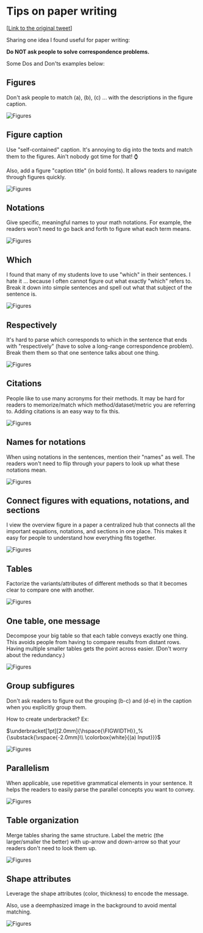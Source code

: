 # Tips on paper writing 

[[Link to the original tweet](https://twitter.com/jbhuang0604/status/1279992087497314305?s=20)]

Sharing one idea I found useful for paper writing:

**Do NOT ask people to solve correspondence problems.**

Some Dos and Don'ts examples below:

## Figures 

Don't ask people to match (a), (b), (c) ... with the descriptions in the figure caption.

![Figures](https://pbs.twimg.com/media/EcNsmMMWoAE0Yhu?format=jpg)


## Figure caption

Use "self-contained" caption. It's annoying to dig into the texts and match them to the figures. Ain't nobody got time for that! ⌚️

Also, add a figure "caption title" (in bold fonts). It allows readers to navigate through figures quickly.

![Figures](https://pbs.twimg.com/media/EcNtPhnXsAEtrsR?format=jpg&name=medium)


## Notations

Give specific, meaningful names to your math notations. For example, the readers won't need to go back and forth to figure what each term means.

![Figures](https://pbs.twimg.com/media/EcNukcgXQAY3Ebi?format=jpg&name=medium)

## Which

I found that many of my students love to use "which" in their sentences. I hate it ... because I often cannot figure out what exactly "which" refers to. Break it down into simple sentences and spell out what that subject of the sentence is.

![Figures](https://pbs.twimg.com/media/EcNu82eX0AEZZm2?format=jpg&name=medium)


## Respectively

It's hard to parse which corresponds to which in the sentence that ends with "respectively" (have to solve a long-range correspondence problem). Break them them so that one sentence talks about one thing.

![Figures](https://pbs.twimg.com/media/EcNvqUwXkAAfDu3?format=jpg&name=medium)

## Citations

People like to use many acronyms for their methods. It may be hard for readers to memorize/match which method/dataset/metric you are referring to. Adding citations is an easy way to fix this.

![Figures](https://pbs.twimg.com/media/EcNx219XQAAlqe1?format=jpg&name=medium)

## Names for notations

When using notations in the sentences, mention their "names" as well. The readers won't need to flip through your papers to look up what these notations mean.

![Figures](https://pbs.twimg.com/media/EcPzNv7WAAA_dQX?format=jpg&name=medium)

## Connect figures with equations, notations, and sections

I view the overview figure in a paper a centralized hub that connects all the important equations, notations, and sections in one place. This makes it easy for people to understand how everything fits together.

![Figures](https://pbs.twimg.com/media/EcQh1LxXYAYCixH?format=jpg&name=medium)

## Tables

Factorize the variants/attributes of different methods so that it becomes clear to compare one with another.

![Figures](https://pbs.twimg.com/media/EcQn3_9X0AQmDtp?format=jpg&name=medium)

## One table, one message

Decompose your big table so that each table conveys exactly one thing. This avoids people from having to compare results from distant rows. Having multiple smaller tables gets the point across easier. (Don't worry about the redundancy.)

![Figures](https://pbs.twimg.com/media/EcSpe1PXsAY1pjG?format=jpg&name=medium)

## Group subfigures

Don't ask readers to figure out the grouping (b-c) and (d-e) in the caption when you explicitly group them. 

How to create underbracket? Ex:

$\underbracket[1pt][2.0mm]{\hspace{\FIGWIDTH}}_%    
    {\substack{\vspace{-2.0mm}\\
\colorbox{white}{(a) Input}}}$

![Figures](https://pbs.twimg.com/media/Epk2z1nW8AErvCC?format=jpg&name=medium)

## Parallelism 

When applicable, use repetitive grammatical elements in your sentence. It helps the readers to easily parse the parallel concepts you want to convey.

![Figures](https://pbs.twimg.com/media/EyKZAeyXEAMc6A9?format=jpg&name=medium)

## Table organization

Merge tables sharing the same structure. Label the metric (the larger/smaller the better) with up-arrow and down-arrow so that your readers don't need to look them up.

![Figures](https://pbs.twimg.com/media/EyKZGYuXEAIs3-w?format=jpg&name=medium)

## Shape attributes

Leverage the shape attributes (color, thickness) to encode the message. 

Also, use a deemphasized image in the background to avoid mental matching.

![Figures](https://pbs.twimg.com/media/EyKakvOXIAIpxUk?format=jpg&name=medium)
